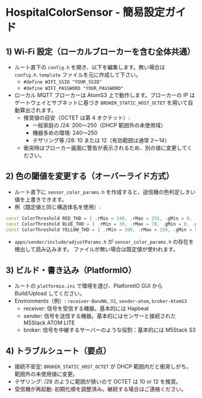 # HospitalColorSensor - 簡易設定ガイド

## 1) Wi‑Fi 設定（ローカルブローカーを含む全体共通）

- ルート直下の `config.h` を開き、以下を編集します。無い場合は `config.h.template` ファイルを元に作成して下さい。
  - `#define WIFI_SSID "YOUR_SSID"`
  - `#define WIFI_PASSWORD "YOUR_PASSWORD"`
- ローカル MQTT ブローカーは AtomS3 上で動作します。ブローカーの IP は
  ゲートウェイとサブネットに基づき `BROKER_STATIC_HOST_OCTET` を用いて自動算出されます。
  - 推奨値の目安（OCTET は第 4 オクテット）:
    - 一般家庭の /24: 200〜250（DHCP 範囲外の未使用域）
    - 機器多めの環境: 240〜250
    - テザリング等 /28: 10 または 12（有効範囲は通常 2〜14）
  - 衝突時はブローカー画面に警告が表示されるため、別の値に変更してください。

## 2) 色の閾値を変更する（オーバーライド方式）

- ルート直下に `sensor_color_params.h` を作成すると、送信機の色判定しきい値を上書きできます。
- 例（既定値と同じ構造体名を使用）:

```cpp
const ColorThreshold RED_THD = { .rMin = 140, .rMax = 255, .gMin = 0, .gMax = 70, .bMin = 0, .bMax = 70 };
const ColorThreshold BLUE_THD = { .rMin = 30, .rMax = 70, .gMin = 0, .gMax = 90, .bMin = 120, .bMax = 255 };
const ColorThreshold YELLOW_THD = { .rMin = 100, .rMax = 159, .gMin = 50, .gMax = 100, .bMin = 0, .bMax = 60 };
```

- `apps/sender/include/adjustParams.h` が `sensor_color_params.h` の存在を検出して読み込みます。
  ファイルが無い場合は既定値が使われます。

## 3) ビルド・書き込み（PlatformIO）

- ルートの `platformio.ini` で環境を選び、PlatformIO GUI から Build/Upload してください。
- Environments（例）: `receiver-BandWL_V2`, `sender-atom`, `broker-AtomS3`
  - receiver: 信号を受信する機器。基本的には Hapbeat
  - sender: 信号を送信する機器。基本的にはセンサーと接続された M5Stack ATOM LITE
  - broker: 信号を中継するサーバーのような役割：基本的には M5Stack S3

## 4) トラブルシュート（要点）

- 接続不安定: `BROKER_STATIC_HOST_OCTET` が DHCP 範囲内だと衝突しがち。範囲外の未使用値に変更。
- テザリング: /28 のように範囲が狭いので OCTET は 10 or 12 を推奨。
- 受信機が再起動: 初期化順を調整済み。継続する場合はご連絡ください。
